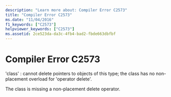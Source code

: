 ```yaml
---
description: "Learn more about: Compiler Error C2573"
title: "Compiler Error C2573"
ms.date: "11/04/2016"
f1_keywords: ["C2573"]
helpviewer_keywords: ["C2573"]
ms.assetid: 2ce523da-da3c-4fb4-bad2-fbde663dbfbf
---
```

# Compiler Error C2573

'class' : cannot delete pointers to objects of this type; the class has no non-placement overload for 'operator delete'.

The class is missing a non-placement delete operator.
